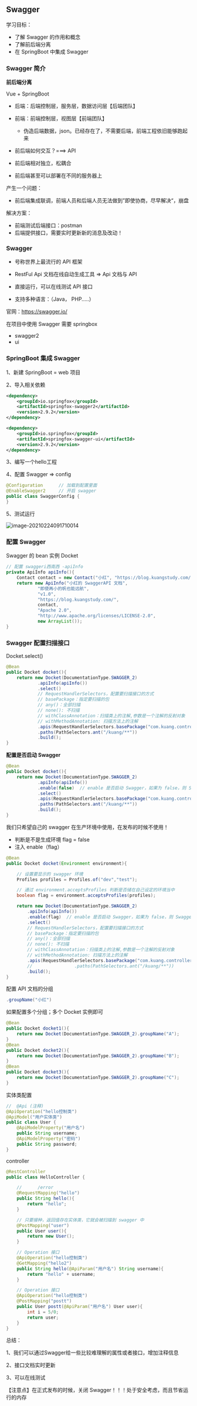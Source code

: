 ## Swagger

学习目标：

- 了解 Swagger 的作用和概念
- 了解前后端分离
- 在 SpringBoot 中集成 Swagger



### Swagger 简介

**前后端分离**

Vue + SpringBoot

- 后端：后端控制层，服务层，数据访问层【后端团队】
- 前端：前端控制层，视图层【前端团队】
  - 伪造后端数据，json。已经存在了，不需要后端，前端工程依旧能够跑起来

- 前后端如何交互？===> API
- 前后端相对独立，松耦合
- 前后端甚至可以部署在不同的服务器上



产生一个问题：

- 前后端集成联调，前端人员和后端人员无法做到”即使协商，尽早解决“，崩盘

解决方案：

- 前端测试后端接口：postman
- 后端提供接口，需要实时更新新的消息及改动！



### Swagger

- 号称世界上最流行的 API 框架

- RestFul Api 文档在线自动生成工具 => Api 文档与 API 

- 直接运行，可以在线测试 API 接口
- 支持多种语言：（Java， PHP.....）



官网：https://swagger.io/



在项目中使用 Swagger 需要 springbox

- swagger2
- ui



### SpringBoot 集成 Swagger

1、新建 SpringBoot = web 项目

2、导入相关依赖

```xml
<dependency>
    <groupId>io.springfox</groupId>
    <artifactId>springfox-swagger2</artifactId>
    <version>2.9.2</version>
</dependency>

<dependency>
    <groupId>io.springfox</groupId>
    <artifactId>springfox-swagger-ui</artifactId>
    <version>2.9.2</version>
</dependency>
```

3、编写一个hello工程

4、配置 Swagger => config

```java
@Configuration      // 加载到配置里面
@EnableSwagger2     // 开启 swagger
public class SwaggerConfig {
}
```

5、测试运行 

![image-20210224091710014](C:\Users\李祥鸿\AppData\Roaming\Typora\typora-user-images\image-20210224091710014.png)



### 配置 Swagger

Swagger 的 bean 实例 Docket

```java
// 配置 swaggeri西南西 -apiInfo
private ApiInfo apiInfo(){
    Contact contact = new Contact("小红", "https://blog.kuangstudy.com/", "2420279320@qq.com");
    return new ApiInfo("小红的 SwaggerAPI 文档",
            "即使再小的帆也能远航",
            "v1.0",
            "https://blog.kuangstudy.com/",
            contact,
            "Apache 2.0",
            "http://www.apache.org/licenses/LICENSE-2.0",
            new ArrayList());
}
```



### Swagger 配置扫描接口

Docket.select()

```java
@Bean
public Docket docket(){
    return new Docket(DocumentationType.SWAGGER_2)
            .apiInfo(apiInfo())
            .select()
            // RequestHandlerSelectors，配置要扫描接口的方式
            // basePackage：指定要扫描的包
            // any()：全部扫描
            // none(): 不扫描
            // withClassAnnotation：扫描类上的注解,参数是一个注解的反射对象
            // withMethodAnnotation: 扫描方法上的注解
            .apis(RequestHandlerSelectors.basePackage("com.kuang.controller"))
            .paths(PathSelectors.ant("/kuang/**"))
            .build();
}
```



**配置是否启动 Swagger**

```java
@Bean
public Docket docket(){
    return new Docket(DocumentationType.SWAGGER_2)
            .apiInfo(apiInfo())
            .enable(false)  // enable 是否启动 Swagger，如果为 false，则 Swagger 不能在浏览器中访问
            .select()
            .apis(RequestHandlerSelectors.basePackage("com.kuang.controller"))
            .paths(PathSelectors.ant("/kuang/**"))
            .build();
}
```



我们只希望自己的 swagger 在生产环境中使用，在发布的时候不使用！

- 判断是不是生成环境 flag = false
- 注入 enable（flag）

```java
@Bean
public Docket docket(Environment environment){

    // 设置要显示的 swagger 环境
    Profiles profiles = Profiles.of("dev","test");

    // 通过 environment.acceptsProfiles 判断是否储在自己设定的环境当中
    boolean flag = environment.acceptsProfiles(profiles);

    return new Docket(DocumentationType.SWAGGER_2)
        .apiInfo(apiInfo())
        .enable(flag)  // enable 是否启动 Swagger，如果为 false，则 Swagger 不能在浏览器中访问
        .select()
        // RequestHandlerSelectors，配置要扫描接口的方式
        // basePackage：指定要扫描的包
        // any()：全部扫描
        // none(): 不扫描
        // withClassAnnotation：扫描类上的注解,参数是一个注解的反射对象
        // withMethodAnnotation: 扫描方法上的注解
        .apis(RequestHandlerSelectors.basePackage("com.kuang.controller"))
        //                .paths(PathSelectors.ant("/kuang/**"))
        .build();
}
```



配置 API 文档的分组

```java
.groupName("小红")
```

如果配置多个分组；多个 Docket 实例即可

```java
@Bean
public Docket docket1(){
    return new Docket(DocumentationType.SWAGGER_2).groupName("A");
}
@Bean
public Docket docket2(){
    return new Docket(DocumentationType.SWAGGER_2).groupName("B");
}
@Bean
public Docket docket3(){
    return new Docket(DocumentationType.SWAGGER_2).groupName("C");
}
```



实体类配置

```java
//  @Api (注释)
@ApiOperation("hello控制类")
@ApiModel("用户实体类")
public class User {
    @ApiModelProperty("用户名")
    public String username;
    @ApiModelProperty("密码")
    public String password;
}
```



controller

```java
@RestController
public class HelloController {

    //      /error
    @RequestMapping("hello")
    public String hello(){
        return "hello";
    }

    // 只要接种，返回值存在实体类，它就会被扫描到 swagger 中
    @PostMapping("user")
    public User user(){
        return new User();
    }

    // Operation 接口
    @ApiOperation("hello控制类")
    @GetMapping("hello2")
    public String hello(@ApiParam("用户名") String username){
        return "hello" + username;
    }

    // Operation 接口
    @ApiOperation("hello控制类")
    @PostMapping("postt")
    public User postt(@ApiParam("用户名") User user){
        int i = 5/0;
        return user;
    }
}
```



总结：

1、我们可以通过Swagger给一些比较难理解的属性或者接口，增加注释信息

2、接口文档实时更新

3、可以在线测试

【注意点】在正式发布的时候，关闭 Swagger！！！处于安全考虑，而且节省运行的内存